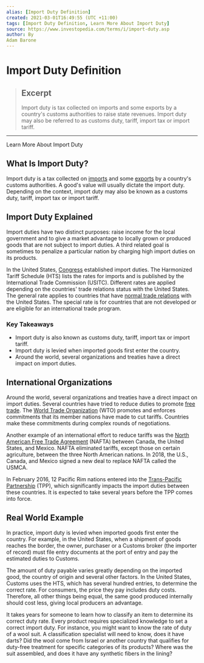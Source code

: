 ```yaml
---
alias: [Import Duty Definition]
created: 2021-03-01T16:49:55 (UTC +11:00)
tags: [Import Duty Definition, Learn More About Import Duty]
source: https://www.investopedia.com/terms/i/import-duty.asp
author: By
Adam Barone
---
```


# Import Duty Definition

> ## Excerpt
> Import duty is tax collected on imports and some exports by a country's customs authorities to raise state revenues. Import duty may also be referred to as customs duty, tariff, import tax or import tariff.

---

Learn More About Import Duty
## What Is Import Duty?

Import duty is a tax collected on [imports](https://www.investopedia.com/terms/i/import.asp) and some [exports](https://www.investopedia.com/terms/e/export.asp) by a country's customs authorities. A good's value will usually dictate the import duty. Depending on the context, import duty may also be known as a customs duty, tariff, import tax or import tariff.

## Import Duty Explained

Import duties have two distinct purposes: raise income for the local government and to give a market advantage to locally grown or produced goods that are not subject to import duties. A third related goal is sometimes to penalize a particular nation by charging high import duties on its products.

In the United States, [Congress](https://www.investopedia.com/terms/c/congress.asp) established import duties. The Harmonized Tariff Schedule (HTS) lists the rates for imports and is published by the International Trade Commission (USITC). Different rates are applied depending on the countries' trade relations status with the United States. The general rate applies to countries that have [normal trade relations](https://www.investopedia.com/terms/m/mostfavorednation.asp) with the United States. The special rate is for countries that are not developed or are eligible for an international trade program.

### Key Takeaways

-   Import duty is also known as customs duty, tariff, import tax or import tariff.
-   Import duty is levied when imported goods first enter the country.
-   Around the world, several organizations and treaties have a direct impact on import duties.

## International Organizations

Around the world, several organizations and treaties have a direct impact on import duties. Several countries have tried to reduce duties to promote [free trade](https://www.investopedia.com/terms/f/free-trade.asp). The [World Trade Organization](https://www.investopedia.com/terms/w/wto.asp) (WTO) promotes and enforces commitments that its member nations have made to cut tariffs. Countries make these commitments during complex rounds of negotiations.

Another example of an international effort to reduce tariffs was the [North American Free Trade Agreement](https://www.investopedia.com/terms/n/nafta.asp) (NAFTA) between Canada, the United States, and Mexico. NAFTA eliminated tariffs, except those on certain agriculture, between the three North American nations. In 2018, the U.S., Canada, and Mexico signed a new deal to replace NAFTA called the USMCA.

In February 2016, 12 Pacific Rim nations entered into the [Trans-Pacific Partnership](https://www.investopedia.com/terms/t/transpacific-partnership-tpp.asp) (TPP), which significantly impacts the import duties between these countries. It is expected to take several years before the TPP comes into force.

## Real World Example

In practice, import duty is levied when imported goods first enter the country. For example, in the United States, when a shipment of goods reaches the border, the owner, purchaser or a Customs broker (the importer of record) must file entry documents at the port of entry and pay the estimated duties to Customs.

The amount of duty payable varies greatly depending on the imported good, the country of origin and several other factors. In the United States, Customs uses the HTS, which has several hundred entries, to determine the correct rate. For consumers, the price they pay includes duty costs. Therefore, all other things being equal, the same good produced internally should cost less, giving local producers an advantage.

It takes years for someone to learn how to classify an item to determine its correct duty rate. Every product requires specialized knowledge to set a correct import duty. For instance, you might want to know the rate of duty of a wool suit. A classification specialist will need to know, does it have darts? Did the wool come from Israel or another country that qualifies for duty-free treatment for specific categories of its products? Where was the suit assembled, and does it have any synthetic fibers in the lining?
